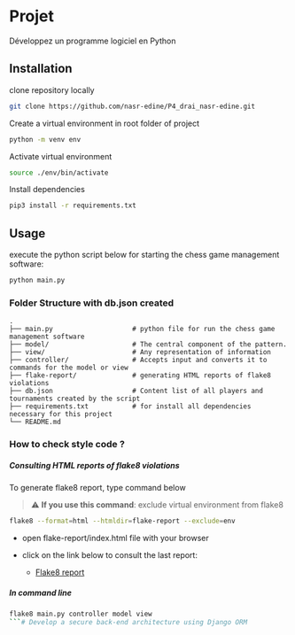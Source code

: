 # Projet 

Développez un programme logiciel en Python

## Installation

<!-- Use the package manager [pip](https://pip.pypa.io/en/stable/) to install foobar. -->
clone repository locally
```bash
git clone https://github.com/nasr-edine/P4_drai_nasr-edine.git
```
Create a virtual environment in root folder of project 
```bash
python -m venv env
```

Activate virtual environment
```bash
source ./env/bin/activate
```
Install dependencies
```bash
pip3 install -r requirements.txt
```
## Usage

execute the python script below for starting the chess game management software:
```python
python main.py
```
### Folder Structure with db.json created

    .
    ├── main.py                    # python file for run the chess game management software
    ├── model/                     # The central component of the pattern.
    ├── view/                      # Any representation of information
    ├── controller/                # Accepts input and converts it to commands for the model or view
    ├── flake-report/              # generating HTML reports of flake8 violations
    ├── db.json                    # Content list of all players and tournaments created by the script
    ├── requirements.txt           # for install all dependencies necessary for this project
    └── README.md

### How to check style code ?

##### Consulting HTML reports of flake8 violations

To generate flake8 report, type command below
> :warning: **If you use this command**: exclude virtual environment from flake8

```bash
flake8 --format=html --htmldir=flake-report --exclude=env
```


* open flake-report/index.html file with your browser
 
* click on the link below to consult the last report:
  * [Flake8 report](https://htmlpreview.github.io/?https://github.com/nasr-edine/P4_drai_nasr-edine/blob/master/flake-report/index.html)

##### In command line
```bash 
flake8 main.py controller model view 
```# Develop a secure back-end architecture using Django ORM
